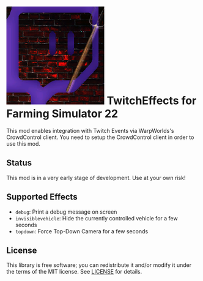 # ![store.png](img/store.png) TwitchEffects for Farming Simulator 22
This mod enables integration with Twitch Events via WarpWorlds's CrowdControl client. You need to setup the CrowdControl client in order to use this mod.


## Status
This mod is in a very early stage of development. Use at your own risk!


## Supported Effects
* `debug`: Print a debug message on screen
* `invisiblevehicle`: Hide the currently controlled vehicle for a few seconds
* `topdown`: Force Top-Down Camera for a few seconds


## License
This library is free software; you can redistribute it and/or modify it under
the terms of the MIT license. See [LICENSE](LICENSE) for details.
